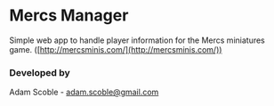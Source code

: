Mercs Manager
===========

Simple web app to handle player information for the Mercs miniatures game. ([http://mercsminis.com/](http://mercsminis.com/))

### Developed by

Adam Scoble - [adam.scoble@gmail.com](mailto:adam.scoble@gmail.com)